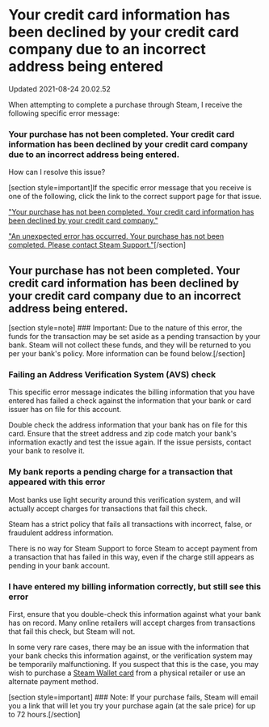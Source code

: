 # Your credit card information has been declined by your credit card company due to an incorrect address being entered
Updated 2021-08-24 20.02.52

When attempting to complete a purchase through Steam, I receive the following specific error message:  
  
### Your purchase has not been completed. Your credit card information has been declined by your credit card company due to an incorrect address being entered.
How can I resolve this issue?  
  
[section style=important]If the specific error message that you receive is one of the following, click the link to the correct support page for that issue.  
  
["Your purchase has not been completed. Your credit card information has been declined by your credit card company."](https://help.steampowered.com/en/faqs/view/4CEF-A17B-388F-2A24)  
  
["An unexpected error has occurred. Your purchase has not been completed. Please contact Steam Support."](https://help.steampowered.com/en/faqs/view/1C94-8CCC-CDC5-E1E7)[/section]  
  
## Your purchase has not been completed. Your credit card information has been declined by your credit card company due to an incorrect address being entered.
[section style=note] ### Important:
Due to the nature of this error, the funds for the transaction may be set aside as a pending transaction by your bank. Steam will not collect these funds, and they will be returned to you per your bank's policy. More information can be found below.[/section]  
  
### Failing an Address Verification System (AVS) check
This specific error message indicates the billing information that you have entered has failed a check against the information that your bank or card issuer has on file for this account.  
  
Double check the address information that your bank has on file for this card. Ensure that the street address and zip code match your bank's information exactly and test the issue again. If the issue persists, contact your bank to resolve it.  
  
### My bank reports a pending charge for a transaction that appeared with this error
Most banks use light security around this verification system, and will actually accept charges for transactions that fail this check.  
  
Steam has a strict policy that fails all transactions with incorrect, false, or fraudulent address information.  
  
There is no way for Steam Support to force Steam to accept payment from a transaction that has failed in this way, even if the charge still appears as pending in your bank account.  
  
### I have entered my billing information correctly, but still see this error
First, ensure that you double-check this information against what your bank has on record. Many online retailers will accept charges from transactions that fail this check, but Steam will not.  
  
In some very rare cases, there may be an issue with the information that your bank checks this information against, or the verification system may be temporarily malfunctioning. If you suspect that this is the case, you may wish to purchase a [Steam Wallet card](https://store.steampowered.com/account/redeemwalletcode) from a physical retailer or use an alternate payment method.  
  
[section style=important] ### Note:
If your purchase fails, Steam will email you a link that will let you try your purchase again (at the sale price) for up to 72 hours.[/section]  
  

